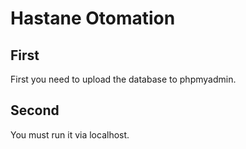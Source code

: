 # Hastane Otomation 
## First
First you need to upload the database to phpmyadmin.
## Second
You must run it via localhost.
